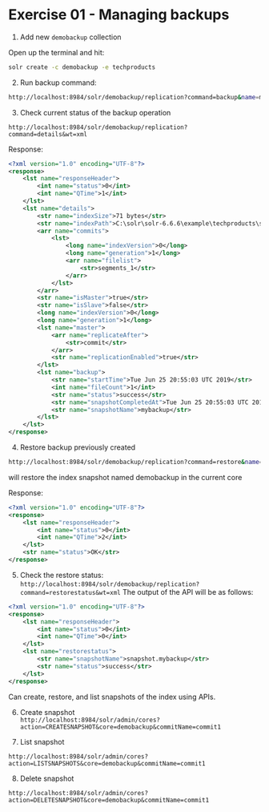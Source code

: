 # Exercise 01 - Managing backups
 
1. Add new `demobackup` collection

Open up the terminal and hit:

```bash
solr create -c demobackup -e techproducts
```
 
2. Run backup command:
```bash
http://localhost:8984/solr/demobackup/replication?command=backup&name=mybackup
```

3. Check current status of the backup operation
   
`http://localhost:8984/solr/demobackup/replication?command=details&wt=xml` 

Response:
```xml
<?xml version="1.0" encoding="UTF-8"?>
<response>
    <lst name="responseHeader">
        <int name="status">0</int>
        <int name="QTime">1</int>
    </lst>
    <lst name="details">
        <str name="indexSize">71 bytes</str>
        <str name="indexPath">C:\solr\solr-6.6.6\example\techproducts\solr\demobackup\data\index/</str>
        <arr name="commits">
            <lst>
                <long name="indexVersion">0</long>
                <long name="generation">1</long>
                <arr name="filelist">
                    <str>segments_1</str>
                </arr>
            </lst>
        </arr>
        <str name="isMaster">true</str>
        <str name="isSlave">false</str>
        <long name="indexVersion">0</long>
        <long name="generation">1</long>
        <lst name="master">
            <arr name="replicateAfter">
                <str>commit</str>
            </arr>
            <str name="replicationEnabled">true</str>
        </lst>
        <lst name="backup">
            <str name="startTime">Tue Jun 25 20:55:03 UTC 2019</str>
            <int name="fileCount">1</int>
            <str name="status">success</str>
            <str name="snapshotCompletedAt">Tue Jun 25 20:55:03 UTC 2019</str>
            <str name="snapshotName">mybackup</str>
        </lst>
    </lst>
</response>
```

4. Restore backup previously created

```bash
http://localhost:8984/solr/demobackup/replication?command=restore&name=mybackup
``` 
will restore the index snapshot named demobackup in the current core

Response:
```xml
<?xml version="1.0" encoding="UTF-8"?>
<response>
    <lst name="responseHeader">
        <int name="status">0</int>
        <int name="QTime">2</int>
    </lst>
    <str name="status">OK</str>
</response>
```

5. Check the restore status: 
`http://localhost:8984/solr/demobackup/replication?command=restorestatus&wt=xml`
The output of the API will be as follows: 

```xml
<?xml version="1.0" encoding="UTF-8"?>
<response>
    <lst name="responseHeader">
        <int name="status">0</int>
        <int name="QTime">0</int>
    </lst>
    <lst name="restorestatus">
        <str name="snapshotName">snapshot.mybackup</str>
        <str name="status">success</str>
    </lst>
</response>
```

Can create, restore, and list snapshots of the index using APIs.  

6. Create snapshot   
`http://localhost:8984/solr/admin/cores?action=CREATESNAPSHOT&core=demobackup&commitName=commit1`

7. List snapshot   

`http://localhost:8984/solr/admin/cores?action=LISTSNAPSHOTS&core=demobackup&commitName=commit1`


8. Delete snapshot   

`http://localhost:8984/solr/admin/cores?action=DELETESNAPSHOT&core=demobackup&commitName=commit1` 
